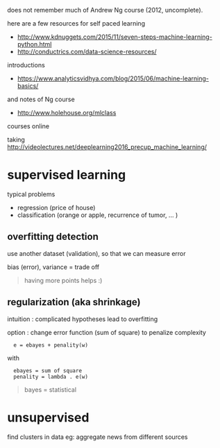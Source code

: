 does not remember much of Andrew Ng course (2012, uncomplete).


here are a few resources for self paced learning

* http://www.kdnuggets.com/2015/11/seven-steps-machine-learning-python.html
* http://conductrics.com/data-science-resources/

introductions

* https://www.analyticsvidhya.com/blog/2015/06/machine-learning-basics/


and notes of Ng course

* http://www.holehouse.org/mlclass


courses online

taking http://videolectures.net/deeplearning2016_precup_machine_learning/

supervised learning
===================

typical problems

* regression      (price of house)
* classification  (orange or apple, recurrence of tumor, ... )


overfitting detection
---------------------
use another dataset (validation), so that we can measure error

bias (error), variance = trade off

>  having more points helps :)

regularization (aka shrinkage)
------------------------------
intuition : complicated hypotheses lead to overfitting

option : change error function (sum of square) to penalize complexity

      e = ebayes + penality(w)

with

      ebayes = sum of square
      penality = lambda . e(w)

> bayes = statistical

unsupervised
============
find clusters in data
eg: aggregate news from different sources
